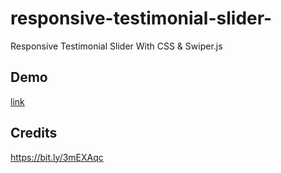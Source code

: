 # responsive-testimonial-slider-
Responsive Testimonial Slider With CSS &amp; Swiper.js

## Demo
[link](https://pc4ucode.github.io/responsive-testimonial-slider-/)

## Credits
https://bit.ly/3mEXAqc